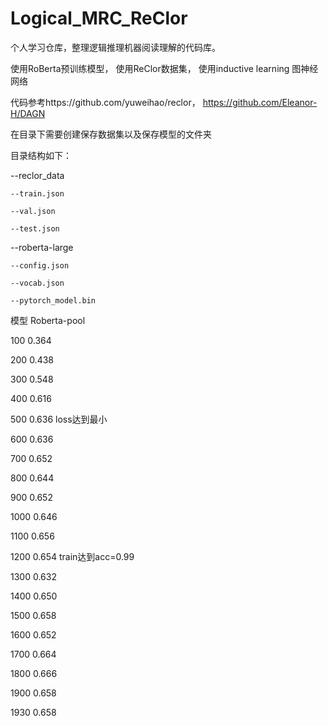 # Logical_MRC_ReClor

个人学习仓库，整理逻辑推理机器阅读理解的代码库。

使用RoBerta预训练模型， 使用ReClor数据集， 使用inductive learning 图神经网络

代码参考https://github.com/yuweihao/reclor， https://github.com/Eleanor-H/DAGN

在目录下需要创建保存数据集以及保存模型的文件夹

目录结构如下：

  --reclor_data
  
    --train.json
    
    --val.json
      
    --test.json
      
  --roberta-large
  
    --config.json
      
    --vocab.json
      
    --pytorch_model.bin
      
 
模型      Roberta-pool  

100       0.364

200       0.438

300       0.548

400       0.616

500       0.636   loss达到最小

600       0.636

700       0.652

800       0.644

900       0.652

1000     0.646

1100      0.656

1200      0.654   train达到acc=0.99

1300      0.632

1400      0.650

1500      0.658

1600      0.652

1700      0.664

1800      0.666

1900      0.658

1930      0.658
